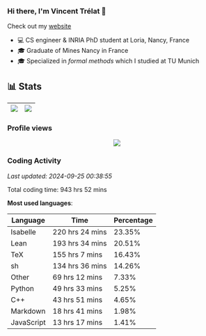 ### Hi there, I'm Vincent Trélat 👋

Check out my [website](https://vtrelat.github.io)

-   💻 CS engineer & INRIA PhD student at Loria, Nancy, France
-   🎓 Graduate of Mines Nancy in France
-   🎓 Specialized in _formal methods_ which I studied at TU Munich

## 📊 **Stats**

| <img align="center" src="https://readme-stats.clckblog.space/api?username=VTrelat&show_icons=true&include_all_commits=true&theme=tokyonight&hide_border=true" /> | <img align="center" src="https://readme-stats.clckblog.space/api/top-langs/?username=VTrelat&layout=compact&theme=tokyonight&hide_border=true" /> |
| ---------------------------------------------------------------------------------------------------------------------------------------------------------------- | ------------------------------------------------------------------------------------------------------------------------------------------------- |

### Profile views

<p align="center">
 <img src="https://profile-counter.glitch.me/VTrelat/count.svg" />
</p>

<!--automations-->
### Coding Activity
_Last updated: 2024-09-25 00:38:55_

Total coding time: 943 hrs 52 mins

**Most used languages**:

| Language | Time | Percentage |
| ------------- | ------------- | ------------- |
| Isabelle | 220 hrs 24 mins | 23.35% |
| Lean | 193 hrs 34 mins | 20.51% |
| TeX | 155 hrs 7 mins | 16.43% |
| sh | 134 hrs 36 mins | 14.26% |
| Other | 69 hrs 12 mins | 7.33% |
| Python | 49 hrs 33 mins | 5.25% |
| C++ | 43 hrs 51 mins | 4.65% |
| Markdown | 18 hrs 41 mins | 1.98% |
| JavaScript | 13 hrs 17 mins | 1.41% |

